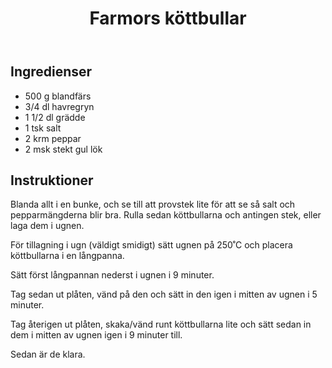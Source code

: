 ﻿---
title: Farmors köttbullar
slug: farmorskottbullar
tags: [Middag]
---

## Ingredienser

* 500 g blandfärs
* 3/4 dl havregryn
* 1 1/2 dl grädde
* 1 tsk salt
* 2 krm peppar
* 2 msk stekt gul lök

## Instruktioner

Blanda allt i en bunke, och se till att provstek lite för att se så salt och pepparmängderna blir bra. Rulla sedan köttbullarna och antingen stek, eller laga dem i ugnen.

För tillagning i ugn (väldigt smidigt) sätt ugnen på 250˚C och placera köttbullarna i en långpanna.

Sätt först långpannan nederst i ugnen i 9 minuter.

Tag sedan ut plåten, vänd på den och sätt in den igen i mitten av ugnen i 5 minuter.

Tag återigen ut plåten, skaka/vänd runt köttbullarna lite och sätt sedan in dem i mitten av ugnen igen i 9 minuter till.

Sedan är de klara.
